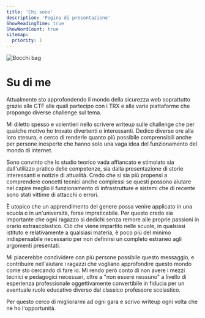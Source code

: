 ```yaml
---
title: 'Chi sono'
description: 'Pagina di presentazione'
ShowReadingTime: true
ShowWordCount: true
sitemap:
  priority: 1
---
```


![Bocchi bag](/about_me/bocchi-bag.png)

# Su di me

Attualmente sto approfondendo il mondo della sicurezza web soprattutto grazie alle CTF alle quali partecipo con i TRX e alle varie piattaforme che propongo diverse challenge sul tema. 

Mi diletto spesso e volentieri nello scrivere writeup sulle challenge che per qualche motivo ho trovato divertenti o interessanti. Dedico diverse ore alla loro stesura, e cerco di renderle quanto più possibile comprensibili anche per persone inesperte che hanno solo una vaga idea del funzionamento del mondo di internet.

Sono convinto che lo studio teorico vada affiancato e stimolato sia dall'utilizzo pratico delle competenze, sia dalla presentazione di storie interessanti e notizie di attualità. Credo che si sia più propensi a comprendere concetti tecnici anche complessi se questi possono aiutare nel capire meglio il funzionamento di infrastrutture e sistemi che di recente sono stati vittime di attacchi o errori.

È utopico che un apprendimento del genere possa venire applicato in una scuola o in un'università, forse impraticabile. Per questo credo sia importante che ogni ragazzo si dedichi senza remore alle proprie passioni in orario extrascolastico. Ciò che viene impartito nelle scuole, in qualsiasi istituto e relativamente a qualsiasi materia, è poco più del minimo indispensabile necessario per non definirsi un completo estraneo agli argomenti presentati.

Mi piacerebbe condividere con più persone possibile questo messaggio, e contribuire nell'aiutare i ragazzi che vogliano approfondire questo mondo come sto cercando di fare io. Mi rendo però conto di non avere i mezzi tecnici e pedagogici necessari, oltre a "non essere nessuno" a livello di esperienza professionale oggettivamente convertibile in fiducia per un eventuale ruolo educativo diverso dal classico professore scolastico.

Per questo cerco di migliorarmi ad ogni gara e scrivo writeup ogni volta che ne ho l'opportunità.